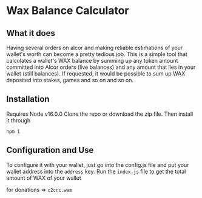 # Wax Balance Calculator 

## What it does 
Having several orders on alcor and making reliable estimations of your wallet's worth can become a pretty tedious job.
This is a simple tool that calculates a wallet's WAX balance by summing up any token amount committed into Alcor orders (live balances) and any amount that lies in your wallet (still balances).
If requested, it would be possible to sum up WAX deposited into stakes, games and so on and so on.

## Installation
Requires Node v16.0.0
Clone the repo or download the zip file.
Then install it through

```
npm i

```

## Configuration and Use
To configure it with your wallet, just go into the config.js file and put your wallet address into the `address` key.
Run the `index.js` file to get the total amount of WAX of your wallet 

for donations => `c2crc.wam`




